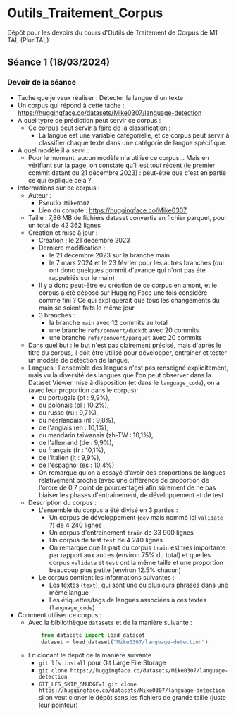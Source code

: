 # Outils_Traitement_Corpus
Dépôt pour les devoirs du cours d'Outils de Traitement de Corpus de M1 TAL (PluriTAL)

## Séance 1 (18/03/2024)

### Devoir de la séance
- Tache que je veux réaliser : Détecter la langue d'un texte
- Un corpus qui répond à cette tache : https://huggingface.co/datasets/Mike0307/language-detection
- A quel typre de prédiction peut servir ce corpus :
    - Ce corpus peut servir à faire de la classification :
        - La langue est une variable catégorielle, et ce corpus peut servir à classifier chaque texte dans une catégorie de langue spécifique.
- A quel modèle il a servi :
    - Pour le moment, aucun modèle n'a utilisé ce corpus... Mais en vérifiant sur la page, on constate qu'il est tout récent (le premier commit datant du 21 décembre 2023) : peut-être que c'est en partie ce qui explique cela ?
- Informations sur ce corpus :
    - Auteur :
        - Pseudo :`Mike0307`
        - Lien du compte : https://huggingface.co/Mike0307
    - Taille : 7,86 MB de fichiers dataset convertis en fichier parquet, pour un total de 42 362 lignes
    - Création et mise à jour :
        - Création : le 21 décembre 2023
        - Dernière modification :
            - le 21 décembre 2023 sur la branche main
            - le 7 mars 2024 et le 23 février pour les autres branches (qui ont donc quelques commit d'avance qui n'ont pas été rappatriés sur le main)
        - Il y a donc peut-être eu création de ce corpus en amont, et le corpus a été déposé sur Hugging Face une fois considéré comme fini ? Ce qui expliquerait que tous les changements du main se soient faits le même jour
        - 3 branches :
            - la branche `main` avec 12 commits au total
            - une branche `refs/convert/duckdb` avec 20 commits
            - une branche `refs/convert/parquet` avec 20 commits
    - Dans quel but : le but n'est pas clairement précisé, mais d'après le titre du corpus, il doit être utilisé pour développer, entrainer et tester un modèle de détection de langue.
    - Langues : l'ensemble des langues n'est pas renseigné explicitement, mais vu la diversité des langues que l'on peut observer dans la Dataset Viewer mise à disposition (et dans le `language_code`), on a (avec leur proportion dans le corpus):
        - du portugais (pt : 9,9%),
        - du polonais (pl : 10,2%),
        - du russe (ru : 9,7%),
        - du néerlandais (nl : 9,8%),
        - de l'anglais (en : 10,1%),
        - du mandarin taiwanais (zh-TW : 10,1%),
        - de l'allemand (de : 9,9%),
        - du français (fr : 10,1%),
        - de l'italien (it : 9,9%),
        - de l'espagnol (es : 10,4%)
        - On remarque qu'on a essayé d'avoir des proportions de langues relativement proche (avec une différence de proportion de l'ordre de 0,7 point de pourcentage) afin sûrement de ne pas biaiser les phases d'entrainement, de développement et de test
    - Description du corpus :
        - L'ensemble du corpus a été divisé en 3 parties :
            - Un corpus de développement (`dev` mais nommé ici `validate` ?) de 4 240 lignes
            - Un corpus d'entrainement `train` de 33 900 lignes
            - Un corpus de test `test` de 4 240 lignes
            - On remarque que la part du corpus `train` est très importante par rapport aux autres (environ  75% du total) et que les corpus `validate` et `test` ont la même taille et une proportion beaucoup plus petite (environ 12.5% chacun)
        - Le corpus contient les informations suivantes :
            - Les textes (`text`), qui sont une ou plusieurs phrases dans une même langue
            - Les étiquettes/tags de langues associées à ces textes (`language_code`)
- Comment utiliser ce corpus :
    - Avec la bibliothèque `datasets` et de la manière suivante :
        ```py
            from datasets import load_dataset
            dataset = load_dataset("Mike0307/language-detection")
        ```
    - En clonant le dépôt de la manière suivante :
        - `git lfs install` pour Git Large File Storage
        - `git clone https://huggingface.co/datasets/Mike0307/language-detection`
        - `GIT_LFS_SKIP_SMUDGE=1 git clone https://huggingface.co/datasets/Mike0307/language-detection` si on veut cloner le dépôt sans les fichiers de grande taille (juste leur pointeur)
